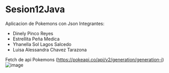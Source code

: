 # Sesion12Java
Aplicacion de Pokemons con Json
Integrantes:
- Dinely Pinco Reyes
- Estrellita Peña Medica
- Yhanella Sol Lagos Salcedo
- Luisa Alessandra Chavez Tarazona

Fetch de api Pokemons (https://pokeapi.co/api/v2/generation/generation-i)
![image](https://user-images.githubusercontent.com/116766527/206092657-4cfe2345-c598-4a09-89fb-07997a5d9cec.png)
